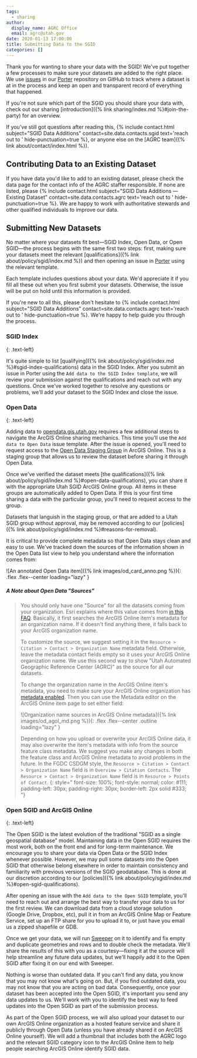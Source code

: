 ```yaml
---
tags:
  - sharing
author:
  display_name: AGRC Office
  email: agrc@utah.gov
date: 2020-01-13 17:00:00
title: Submitting Data to the SGID
categories: []
---
```


Thank you for wanting to share your data with the SGID! We've put together a few processes to make sure your datasets are added to the right place. We use [issues](https://guides.github.com/features/issues/) in our [Porter](https://github.com/agrc/porter/issues) repository on GitHub to track where a dataset is at in the process and keep an open and transparent record of everything that happened.

If you're not sure which part of the SGID you should share your data with, check out our sharing [introduction]({% link sharing/index.md %}#join-the-party) for an overview.

If you've still got questions after reading this, {% include contact.html subject="SGID Data Additions" contact=site.data.contacts.sgid text='reach out to ' hide-punctuation=true %}, or anyone else on the [AGRC team]({% link about/contact/index.html %}).

## Contributing Data to an Existing Dataset

If you have data you'd like to add to an existing dataset, please check the data page for the contact info of the AGRC staffer responsible. If none are listed, please {% include contact.html subject="SGID Data Additions — Existing Dataset" contact=site.data.contacts.agrc text='reach out to ' hide-punctuation=true %}. We are happy to work with authoritative stewards and other qualified individuals to improve our data.

## Submitting New Datasets

No matter where your datasets fit best—SGID Index, Open Data, or Open SGID—the process begins with the same first two steps: first, making sure your datasets meet the relevant [qualifications]({% link about/policy/sgid/index.md %}) and then opening an issue in [Porter](https://github.com/agrc/porter/issues) using the relevant template.

Each template includes questions about your data. We'd appreciate it if you fill all these out when you first submit your datasets. Otherwise, the issue will be put on hold until this information is provided.

If you're new to all this, please don't hesitate to {% include contact.html subject="SGID Data Additions" contact=site.data.contacts.agrc text='reach out to ' hide-punctuation=true %}. We're happy to help guide you through the process.

### SGID Index
{: .text-left}

It's quite simple to list [qualifying]({% link about/policy/sgid/index.md %}#sgid-index-qualifications) data in the SGID Index. After you submit an issue in Porter using the `Add data to the SGID Index template`, we will review your submission against the qualifications and reach out with any questions. Once we've worked together to resolve any questions or problems, we'll add your dataset to the SGID Index and close the issue.

### Open Data
{: .text-left}

Adding data to [opendata.gis.utah.gov](https://opendata.gis.utah.gov) requires a few additional steps to navigate the ArcGIS Online sharing mechanics. This time you'll use the `Add data to Open Data` issue template. After the issue is opened, you'll need to request access to the [Open Data Staging Group](https://utah.maps.arcgis.com/home/group.html?id=3d3bd0d238f24f45b2c4b84f1015a317) in ArcGIS Online. This is a staging group that allows us to review the dataset before sharing it through Open Data.

Once we've verified the dataset meets [the qualifications]({% link about/policy/sgid/index.md %}#open-data-qualifications), you can share it with the appropriate Utah SGID ArcGIS Online group. All items in these groups are automatically added to Open Data. If this is your first time sharing a data with the particular group, you'll need to request access to the group.

Datasets that languish in the staging group, or that are added to a Utah SGID group without approval, may be removed according to our [policies]({% link about/policy/sgid/index.md %}#reasons-for-removal).

It is critical to provide complete metadata so that Open Data stays clean and easy to use. We've tracked down the sources of the information shown in the Open Data list view to help you understand where the information comes from:

![An annotated Open Data item]({% link images/od_card_anno.png %}){: .flex .flex--center loading="lazy" }

##### A Note about Open Data "Sources"

> You should only have one "Source" for all the datasets coming from your organization. Esri explains where this value comes from [in this FAQ](https://doc.arcgis.com/en/hub/get-started/frequently-asked-questions.htm#GUID-9843B713-46D2-4938-A961-EC0CD81AE410). Basically, it first searches the ArcGIS Online item's metadata for an organization name. If it doesn't find anything there, it falls back to your ArcGIS organization name.
>
> To customize the source, we suggest setting it in the `Resource > Citation > Contact > Organization Name` metadata field. Otherwise, leave the metadata contact fields empty so it uses your ArcGIS Online organization name. We use this second way to show "Utah Automated Geographic Reference Center (AGRC)" as the source for all our datasets.
>
> To change the organization name in the ArcGIS Online item's metadata, you need to make sure your ArcGIS Online organization has [metadata enabled](https://doc.arcgis.com/en/arcgis-online/administer/configure-details.htm#ESRI_SECTION1_7FE1F060E03046E692BB36E5F6E3B2AE). Then you can use the Metadata editor on the ArcGIS Online item page to set either field:
>
>![Organization name sources in ArcGIS Online metadata]({% link images/od_agol_md.png %}){: .flex .flex--center .outline loading="lazy" }
>
> Depending on how you upload or overwrite your ArcGIS Online data, it may also overwrite the item's metadata with info from the source feature class metadata. We suggest you make any changes in both the feature class and ArcGIS Online metadata to avoid problems in the future. In the FGDC CSDGM style, the `Resource > Citation > Contact > Organization Name` field is in `Overview > Citation Contacts`. The `Resource > Contact > Organization Name` field is in `Resource > Points of Contact`.
{: style="
    font-size: 100%;
    font-style: normal;
    color: #111;
    padding-left: 30px;
    padding-right: 30px;
    border-left: 2px solid #333;
    "}

### Open SGID and ArcGIS Online
{: .text-left}

The Open SGID is the latest evolution of the traditional "SGID as a single geospatial database" model. Maintaining data in the Open SGID requires the most work, both on the front end and for long-term maintenance. We encourage you to share your data via Open Data or the SGID Index whenever possible. However, we may pull some datasets into the Open SGID that otherwise belong elsewhere in order to maintain consistency and familiarity with previous versions of the SGID geodatabase. This is done at our discretion according to our [policies]({% link about/policy/sgid/index.md %}#open-sgid-qualifications).

After opening an issue with the `Add data to the Open SGID` template, you'll need to reach out and arrange the best way to transfer your data to us for the first review. We can download data from a cloud storage solution (Google Drive, Dropbox, etc), pull it in from an ArcGIS Online Map or Feature Service, set up an FTP share for you to upload it to, or just have you email us a zipped shapefile or GDB.

Once we get your data, we will run [Sweeper](https://github.com/agrc/sweeper) on it to identify and fix empty and duplicate geometries and rows and to double check the metadata. We'll share the results of this with you as a courtesy—fixing it at the source will help streamline any future data updates, but we'll happily add it to the Open SGID after fixing it on our end with Sweeper.

Nothing is worse than outdated data. If you can't find any data, you know that you may not know what's going on. But, if you find outdated data, you may not know that you are acting on bad data. Consequently, once your dataset has been accepted into the Open SGID, it's important you send any data updates to us. We'll work with you to identify the best way to feed updates into the Open SGID as part of the submission process.

As part of the Open SGID process, we will also upload your dataset to our own ArcGIS Online organization as a hosted feature service and share it publicly through Open Data (unless you have already shared it on ArcGIS Online yourself). We will add a thumbnail that includes both the AGRC logo and the relevant SGID category icon to the ArcGIS Online item to help people searching ArcGIS Online identify SGID data.
